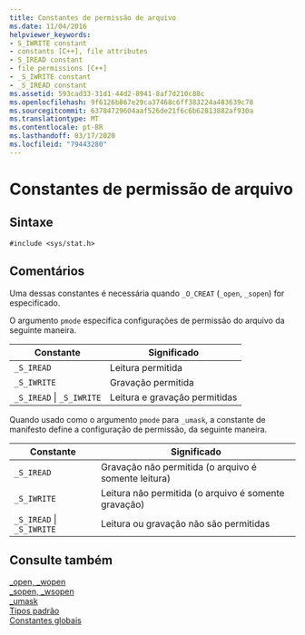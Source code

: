 ```yaml
---
title: Constantes de permissão de arquivo
ms.date: 11/04/2016
helpviewer_keywords:
- S_IWRITE constant
- constants [C++], file attributes
- S_IREAD constant
- file permissions [C++]
- _S_IWRITE constant
- _S_IREAD constant
ms.assetid: 593cad33-31d1-44d2-8941-8af7d210c88c
ms.openlocfilehash: 9f6126b867e29ca37468c6ff383224a483639c78
ms.sourcegitcommit: 63784729604aaf526de21f6c6b62813882af930a
ms.translationtype: MT
ms.contentlocale: pt-BR
ms.lasthandoff: 03/17/2020
ms.locfileid: "79443280"
---
```

# <a name="file-permission-constants"></a>Constantes de permissão de arquivo

## <a name="syntax"></a>Sintaxe

```
#include <sys/stat.h>
```

## <a name="remarks"></a>Comentários

Uma dessas constantes é necessária quando `_O_CREAT` (`_open`, `_sopen`) for especificado.

O argumento `pmode` especifica configurações de permissão do arquivo da seguinte maneira.

|Constante|Significado|
|--------------|-------------|
|`_S_IREAD`|Leitura permitida|
|`_S_IWRITE`|Gravação permitida|
|`_S_IREAD` &#124; `_S_IWRITE`|Leitura e gravação permitidas|

Quando usado como o argumento `pmode` para `_umask`, a constante de manifesto define a configuração de permissão, da seguinte maneira.

|Constante|Significado|
|--------------|-------------|
|`_S_IREAD`|Gravação não permitida (o arquivo é somente leitura)|
|`_S_IWRITE`|Leitura não permitida (o arquivo é somente gravação)|
|`_S_IREAD` &#124; `_S_IWRITE`|Leitura ou gravação não são permitidas|

## <a name="see-also"></a>Consulte também

[_open, _wopen](../c-runtime-library/reference/open-wopen.md)<br/>
[_sopen, _wsopen](../c-runtime-library/reference/sopen-wsopen.md)<br/>
[_umask](../c-runtime-library/reference/umask.md)<br/>
[Tipos padrão](../c-runtime-library/standard-types.md)<br/>
[Constantes globais](../c-runtime-library/global-constants.md)
